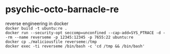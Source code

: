 # psychic-octo-barnacle-re
reverse engineering in docker  
`docker build -t ubuntu:re .`  
`docker run --security-opt seccomp=unconfined --cap-add=SYS_PTRACE -d --rm --name reverseme -p 12345:12345 -p 7655:22 ubuntu:re`  
`docker cp ./maliciousfile reverseme:/tmp`  
`docker exec -ti reverseme /bin/bash -c 'cd /tmp && /bin/bash'`
